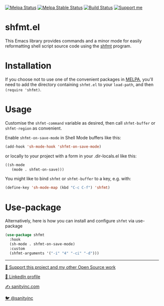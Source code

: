 [![Melpa Status](http://melpa.org/packages/shfmt-badge.svg)](http://melpa.org/#/shfmt)
[![Melpa Stable Status](http://stable.melpa.org/packages/shfmt-badge.svg)](http://stable.melpa.org/#/shfmt)
[![Build Status](https://github.com/purcell/emacs-shfmt/actions/workflows/test.yml/badge.svg)](https://github.com/purcell/emacs-shfmt/actions/workflows/test.yml)
<a href="https://www.patreon.com/sanityinc"><img alt="Support me" src="https://img.shields.io/badge/Support%20Me-%F0%9F%92%97-ff69b4.svg"></a>

shfmt.el
==============

This Emacs library provides commands and a minor mode for easily reformatting
shell script source code using the [shfmt][shfmt] program.

Installation
=============

If you choose not to use one of the convenient
packages in [MELPA][melpa], you'll need to
add the directory containing `shfmt.el` to your `load-path`, and
then `(require 'shfmt)`.

Usage
=====

Customise the `shfmt-command` variable as desired, then call
`shfmt-buffer` or `shfmt-region` as convenient.

Enable `shfmt-on-save-mode` in Shell Mode buffers like this:

```el
(add-hook 'sh-mode-hook 'shfmt-on-save-mode)
```

or locally to your project with a form in your .dir-locals.el like
this:

```el
((sh-mode
   (mode . shfmt-on-save)))
```

You might like to bind `shfmt` or `shfmt-buffer` to a key,
e.g. with:

```el
(define-key 'sh-mode-map (kbd "C-c C-f") 'shfmt)
```

Use-package
==========

Alternatively, here is how you can install and configure `shfmt` via use-package

```el
(use-package shfmt
  :hook
  (sh-mode . shfmt-on-save-mode)
  :custom
  (shfmt-arguments '("-i" "4" "-ci" "-d")))
```

[melpa]: http://melpa.org
[shfmt]: https://github.com/mvdan/sh

<hr>

[💝 Support this project and my other Open Source work](https://www.patreon.com/sanityinc)

[💼 LinkedIn profile](https://uk.linkedin.com/in/stevepurcell)

[✍ sanityinc.com](http://www.sanityinc.com/)

[🐦 @sanityinc](https://twitter.com/sanityinc)
